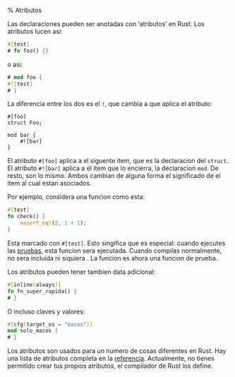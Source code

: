 % Atributos

Las declaraciones pueden ser anotadas con ‘atributos’ en Rust. Los atributos lucen asi:

```rust
#[test]
# fn foo() {}
```

o asi:

```rust
# mod foo {
#![test]
# }
```

La diferencia entre los dos es el `!`, que cambia a que aplica el atributo:

```rust,ignore
#[foo]
struct Foo;

mod bar {
    #![bar]
}
```

El atributo `#[foo]` aplica a el siguente item, que es la declaracion del `struct`. El atributo `#![bar]` aplica a el item que lo encierra, la declaracion `mod`. De resto, son lo mismo. Ambos cambian de alguna forma el significado de el item al cual estan asociados.

Por ejemplo, considera una funcion como esta:

```rust
#[test]
fn check() {
    assert_eq!(2, 1 + 1);
}
```

Esta marcado con `#[test]`. Esto singifica que es especial: cuando ejecutes las [pruebas][tests], esta funcion sera ejecutada. Cuando compilas normalmente, no sera incluida ni siquiera . La funcion es ahora una funcion de prueba.


[tests]: testing.html

Los atributos pueden tener tambien data adicional:

```rust
#[inline(always)]
fn fn_super_rapida() {
# }
```

O incluso claves y valores:

```rust
#[cfg(target_os = "macos")]
mod solo_macos {
# }
```

Los atributos son usados para un numero de cosas diferentes en Rust. Hay una lista de atributos completa en la [referencia][reference]. Actualmente, no tienes permitido crear tus propios atributos, el compilador de Rust los define.

[reference]: ../reference.html#attributes

